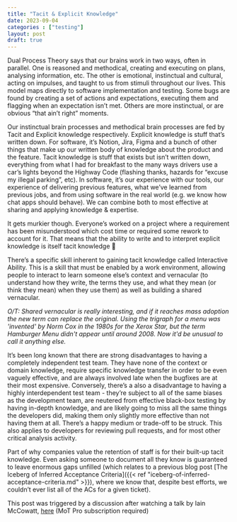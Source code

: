 ```yaml
---
title: "Tacit & Explicit Knowledge"
date: 2023-09-04
categories : ["testing"]
layout: post
draft: true
---
```


Dual Process Theory says that our brains work in two ways, often in parallel. One is reasoned and methodical, creating and executing on plans, analysing information, etc. The other is emotional, instinctual and cultural, acting on impulses, and taught to us from stimuli throughout our lives. This model maps directly to software implementation and testing. Some bugs are found by creating a set of actions and expectations, executing them and flagging when an expectation isn’t met. Others are more instinctual, or are obvious “that ain’t right” moments.

Our instinctual brain processes and methodical brain processes are fed by Tacit and Explicit knowledge respectively. Explicit knowledge is stuff that’s written down. For software, it’s Notion, Jira, Figma and a bunch of other things that make up our written body of knowledge about the product and the feature. Tacit knowledge is stuff that exists but isn’t written down, everything from what I had for breakfast to the many ways drivers use a car’s lights beyond the Highway Code (flashing thanks, hazards for “excuse my illegal parking”, etc). In software, it’s our experience with our tools, our experience of delivering previous features, what we’ve learned from previous jobs, and from using software in the real world (e.g. we know how chat apps should behave). We can combine both to most effective at sharing and applying knowledge & expertise.

It gets murkier though. Everyone’s worked on a project where a requirement has been misunderstood which cost time or required some rework to account for it. That means that the ability to write and to interpret explicit knowledge is itself tacit knowledge 🤯

There’s a specific skill inherent to gaining tacit knowledge called Interactive Ability. This is a skill that must be enabled by a work environment, allowing people to interact to learn someone else’s context and vernacular (to understand how they write, the terms they use, and what they mean (or think they mean) when they use them) as well as building a shared vernacular.

_O/T: Shared vernacular is really interesting, and if it reaches mass adoption the new term can replace the original. Using the trigraph for a menu was 'invented' by Norm Cox in the 1980s for the Xerox Star, but the term Hamburger Menu didn't appear until around 2008. Now it'd be unusual to call it anything else._

It’s been long known that there are strong disadvantages to having a completely independent test team. They have none of the context or domain knowledge, require specific knowledge transfer in order to be even vaguely effective, and are always involved late when the bugfixes are at their most expensive. Conversely, there’s a also a disadvantage to having a highly interdependent test team - they’re subject to all of the same biases as the development team, are neutered from effective black-box testing by having in-depth knowledge, and are likely going to miss all the same things the developers did, making them only slightly more effective than not having them at all. There’s a happy medium or trade-off to be struck. This also applies to developers for reviewing pull requests, and for most other critical analysis activity.

Part of why companies value the retention of staff is for their built-up tacit knowledge. Even asking someone to document all they know is guaranteed to leave enormous gaps unfilled (which relates to a previous blog post [The Iceberg of Inferred Acceptance Criteria]({{< ref "iceberg-of-inferred-acceptance-criteria.md" >}}), where we know that, despite best efforts, we couldn’t ever list all of the ACs for a given ticket).

This post was triggered by a discussion after watching a talk by Iain McCowatt, [here](https://www.ministryoftesting.com/testbash-talks/192a29c7) (MoT Pro subscription required)
